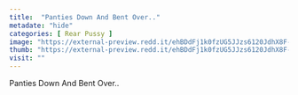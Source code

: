 ```yaml
---
title:  "Panties Down And Bent Over.."
metadate: "hide"
categories: [ Rear Pussy ]
image: "https://external-preview.redd.it/ehBDdFj1k0fzUG5JJzs6120JdhX8F-YUJXd0sobpLB8.jpg?auto=webp&s=befaba780b85810d7948e877250110b69f9f86c1"
thumb: "https://external-preview.redd.it/ehBDdFj1k0fzUG5JJzs6120JdhX8F-YUJXd0sobpLB8.jpg?width=640&crop=smart&auto=webp&s=a07ecb3ae0556ec1a90b2f4479c1fdfd9add7af4"
visit: ""
---
```

Panties Down And Bent Over..
